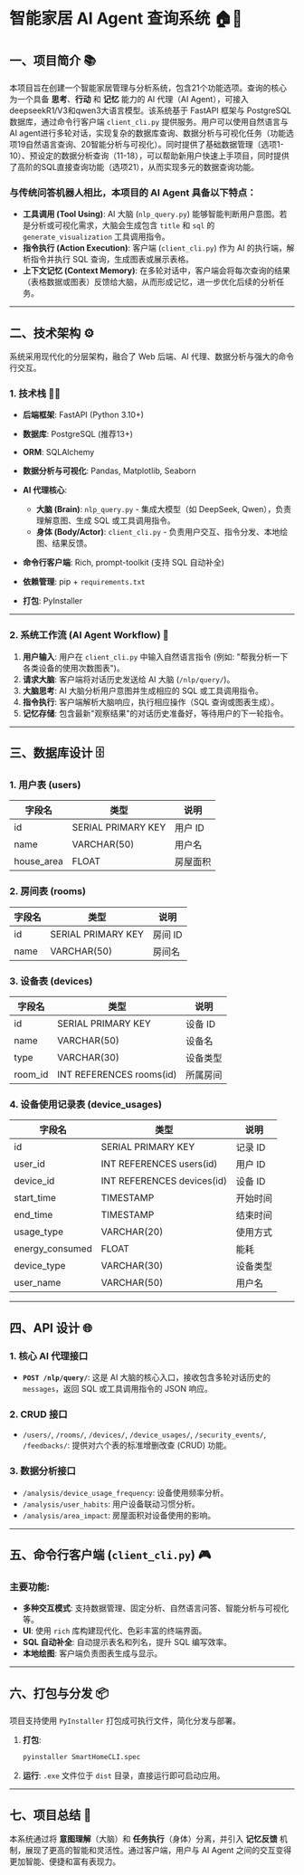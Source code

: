 # 智能家居 AI Agent 查询系统 🏠🤖

## 一、项目简介 📚

本项目旨在创建一个智能家居管理与分析系统，包含21个功能选项。查询的核心为一个具备 **思考**、**行动** 和 **记忆** 能力的 AI 代理（AI Agent），可接入deepseekR1/V3和qwen3大语言模型。该系统基于 FastAPI 框架与 PostgreSQL 数据库，通过命令行客户端 `client_cli.py` 提供服务。用户可以使用自然语言与 AI agent进行多轮对话，实现复杂的数据库查询、数据分析与可视化任务（功能选项19自然语言查询、20智能分析与可视化）。同时提供了基础数据管理（选项1-10）、预设定的数据分析查询（11-18），可以帮助新用户快速上手项目，同时提供了高阶的SQL直接查询功能（选项21），从而实现多元的数据查询功能。

### 与传统问答机器人相比，本项目的 AI Agent 具备以下特点：

* **工具调用 (Tool Using)**: AI 大脑 (`nlp_query.py`) 能够智能判断用户意图。若是分析或可视化需求，大脑会生成包含 `title` 和 `sql` 的 `generate_visualization` 工具调用指令。
* **指令执行 (Action Execution)**: 客户端 (`client_cli.py`) 作为 AI 的执行端，解析指令并执行 SQL 查询，生成图表或展示表格。
* **上下文记忆 (Context Memory)**: 在多轮对话中，客户端会将每次查询的结果（表格数据或图表）反馈给大脑，从而形成记忆，进一步优化后续的分析任务。

---

## 二、技术架构 ⚙️

系统采用现代化的分层架构，融合了 Web 后端、AI 代理、数据分析与强大的命令行交互。

### 1. 技术栈 🧑‍💻

* **后端框架**: FastAPI (Python 3.10+)
* **数据库**: PostgreSQL (推荐13+)
* **ORM**: SQLAlchemy
* **数据分析与可视化**: Pandas, Matplotlib, Seaborn
* **AI 代理核心**:

  * **大脑 (Brain)**: `nlp_query.py` - 集成大模型（如 DeepSeek, Qwen），负责理解意图、生成 SQL 或工具调用指令。
  * **身体 (Body/Actor)**: `client_cli.py` - 负责用户交互、指令分发、本地绘图、结果反馈。
* **命令行客户端**: Rich, prompt-toolkit (支持 SQL 自动补全)
* **依赖管理**: pip + `requirements.txt`
* **打包**: PyInstaller

---

### 2. 系统工作流 (AI Agent Workflow) 🔄

1. **用户输入**: 用户在 `client_cli.py` 中输入自然语言指令 (例如: "帮我分析一下各类设备的使用次数图表")。
2. **请求大脑**: 客户端将对话历史发送给 AI 大脑 (`/nlp/query/`)。
3. **大脑思考**: AI 大脑分析用户意图并生成相应的 SQL 或工具调用指令。
4. **指令执行**: 客户端解析大脑响应，执行相应操作（SQL 查询或图表生成）。
5. **记忆存储**: 包含最新"观察结果"的对话历史准备好，等待用户的下一轮指令。

---

## 三、数据库设计 🗄️

### 1. 用户表 (users)

| 字段名         | 类型                 | 说明    |
| ----------- | ------------------ | ----- |
| id          | SERIAL PRIMARY KEY | 用户 ID |
| name        | VARCHAR(50)        | 用户名   |
| house\_area | FLOAT              | 房屋面积  |

### 2. 房间表 (rooms)

| 字段名  | 类型                 | 说明    |
| ---- | ------------------ | ----- |
| id   | SERIAL PRIMARY KEY | 房间 ID |
| name | VARCHAR(50)        | 房间名   |

### 3. 设备表 (devices)

| 字段名      | 类型                       | 说明    |
| -------- | ------------------------ | ----- |
| id       | SERIAL PRIMARY KEY       | 设备 ID |
| name     | VARCHAR(50)              | 设备名   |
| type     | VARCHAR(30)              | 设备类型  |
| room\_id | INT REFERENCES rooms(id) | 所属房间  |

### 4. 设备使用记录表 (device\_usages)

| 字段名              | 类型                         | 说明    |
| ---------------- | -------------------------- | ----- |
| id               | SERIAL PRIMARY KEY         | 记录 ID |
| user\_id         | INT REFERENCES users(id)   | 用户 ID |
| device\_id       | INT REFERENCES devices(id) | 设备 ID |
| start\_time      | TIMESTAMP                  | 开始时间  |
| end\_time        | TIMESTAMP                  | 结束时间  |
| usage\_type      | VARCHAR(20)                | 使用方式  |
| energy\_consumed | FLOAT                      | 能耗    |
| device\_type     | VARCHAR(30)                | 设备类型  |
| user\_name       | VARCHAR(50)                | 用户名   |

---

## 四、API 设计 🌐

### 1. 核心 AI 代理接口

* **`POST /nlp/query/`**: 这是 AI 大脑的核心入口，接收包含多轮对话历史的 `messages`，返回 SQL 或工具调用指令的 JSON 响应。

### 2. CRUD 接口

* `/users/`, `/rooms/`, `/devices/`, `/device_usages/`, `/security_events/`, `/feedbacks/`: 提供对六个表的标准增删改查 (CRUD) 功能。

### 3. 数据分析接口

* `/analysis/device_usage_frequency`: 设备使用频率分析。
* `/analysis/user_habits`: 用户设备联动习惯分析。
* `/analysis/area_impact`: 房屋面积对设备使用的影响。

---

## 五、命令行客户端 (`client_cli.py`) 🎮

### 主要功能:

* **多种交互模式**: 支持数据管理、固定分析、自然语言问答、智能分析与可视化等。
* **UI**: 使用 `rich` 库构建现代化、色彩丰富的终端界面。
* **SQL 自动补全**: 自动提示表名和列名，提升 SQL 编写效率。
* **本地绘图**: 客户端负责图表生成与显示。

---

## 六、打包与分发 📦

项目支持使用 `PyInstaller` 打包成可执行文件，简化分发与部署。

1. **打包**:

   ```bash
   pyinstaller SmartHomeCLI.spec
   ```
2. **运行**: `.exe` 文件位于 `dist` 目录，直接运行即可启动应用。

---

## 七、项目总结 🎯

本系统通过将 **意图理解**（大脑）和 **任务执行**（身体）分离，并引入 **记忆反馈** 机制，展现了更高的智能和灵活性。通过客户端，用户与 AI Agent 之间的交互变得更加智能、便捷和富有表现力。

